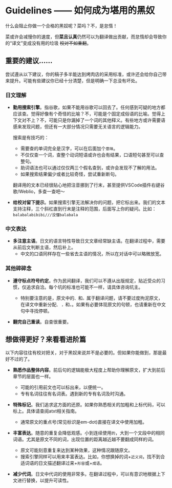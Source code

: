 # Guidelines —— 如何成为堪用的黑奴
什么会阻止你做一个合格的黑奴呢？菜吗？不，是怠惰！

菜或许会减慢你的速度，但**菜且认真**仍然可以为翻译做出贡献，而怠惰却会导致你的“译文”变成没有用的垃圾 <s>校对不如重翻</s>。

## 重要的建议……
尝试遵从以下建议，你的稿子多半能达到烤肉店的采用标准，或许还会给你自己带来提升。可能有些建议你已经十分清楚，但是明确一下总没有坏处。

### 日文理解
+ **勤用搜索引擎**。指谷歌，如果不能用谷歌可以回去了。任何感到可疑的地方都应该查。觉得好像有个奇怪的比喻？不，可能是个固定成俗语的比喻。觉得上下文对不上？不，可能只是你漏掉了一个词的其他释义。有些地方或许需要语感来发现问题，但还有一大部分情况只需要无关语言的逻辑能力。
  
  搜索是有技巧的：

    + 需要查的单词完全是汉字，可以在后面加个`意味`。
    + 不仅仅查一个词，查整个动词短语或许也会有结果，口语短句甚至可以查整句。
    + 助词语法也可以通过仅仅两三个假名查到，或许会发现不了解的用法。
    + 如果搜索结果偏少或者比较奇怪，尝试重新断句。
    
  翻译用的文本已经很贴心地把注音挪到了行末，甚至提供VSCode插件右键谷歌/Weblio，多查一查吧～
    
+ **给校对留下提示**。如果搜索引擎无法解决你的问题，把它标出来。我们的文本支持注释，三个斜杠直到行末是注释的范围，后面写上你的疑问。比如：`balabalabibibi///没懂balabala`

### 中文表达
+ **多注意主语**。日文的语言特性导致日文文章经常缺主语。在翻译过程中，需要从前后文判断主语，然后补上。
    - 中文的口语同样存在一些省去主语的情况，所以在对话中可以略微放宽。 

### 其他碎碎念
+ **遵守标点符号约定**。作为民间翻译，我们可以不遵从出版规定，贴近受众的习惯，仅追求自洽。每个坑的标准也可能不一样，请具体咨询坑主。
    - 特别要注意的是，原文中的`、`和`。`属于翻译问题，请不要过度拘泥原文，在译文中重新分配`、` `，`和`。`。如果有必要体现原文的句顿，也请重新在中文句中寻找停顿。
    
+ **翻完自己重读**。自查很重要。

## 想做得更好？来看看进阶篇
以下内容往往有校对把关，对于黑奴来说并不是必要的。但如果你能做到，那是最好不过的了。

+ **熟悉作品整体内容**。前后句的逻辑能极大程度上帮助你理解原文，扩大到前后章节的层面也一样。
    - 可能的引用前文也可以标出来，以便统一。
    - 专有名词往往有名词表。遇到新的专有名词及时沟通。

+ **特殊标记**。我们追求这方面的还原。如果你熟悉相关的加粗和上标代码，可以标上。具体请查阅atxt相关指南。
    - 通常原文的重点号(常见标识是em-dot)直接在译文中使用加粗。

+ **丰富表达**。随意的重复会降低观感。小到连续使用`的`，大到一个文段中的相同词语。尤其是原文不同的词，出现位置的距离越近越不要翻成同样的词。
    - 原文可能刻意重复来达到某种效果，这种情况跟随原文。
    - 搜索引擎同样可以用来丰富表达。比如，你想换掉的词+`近义词`，找不到合适词语的日文描述翻译过来+`形容`或+`成语`。
    
+ **减少代词**。日文中代词的使用非常多。在翻译过程中，可以有意识地根据上下文进行替换，以提升可读性。
